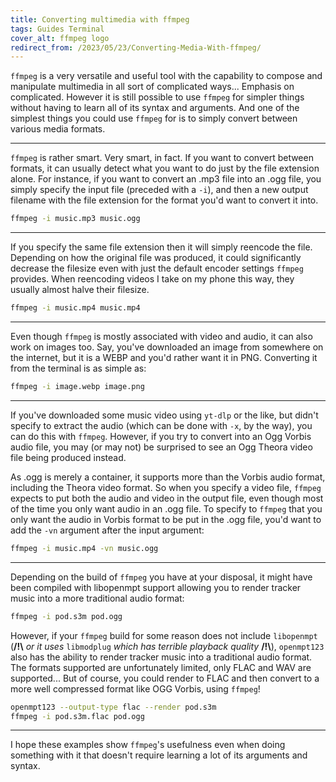 ```yaml
---
title: Converting multimedia with ffmpeg
tags: Guides Terminal
cover_alt: ffmpeg logo
redirect_from: /2023/05/23/Converting-Media-With-ffmpeg/
---
```


`ffmpeg` is a very versatile and useful tool with the capability to compose and manipulate multimedia in all sort of complicated ways... Emphasis on complicated. However it is still possible to use `ffmpeg` for simpler things without having to learn all of its syntax and arguments. And one of the simplest things you could use `ffmpeg` for is to simply convert between various media formats.

<!--more-->

---

`ffmpeg` is rather smart. Very smart, in fact. If you want to convert between formats, it can usually detect what you want to do just by the file extension alone. For instance, if you want to convert an .mp3 file into an .ogg file, you simply specify the input file (preceded with a `-i`), and then a new output filename with the file extension for the format you'd want to convert it into.

```bash
ffmpeg -i music.mp3 music.ogg
```

---

If you specify the same file extension then it will simply reencode the file. Depending on how the original file was produced, it could significantly decrease the filesize even with just the default encoder settings `ffmpeg` provides. When reencoding videos I take on my phone this way, they usually almost halve their filesize.

```bash
ffmpeg -i music.mp4 music.mp4
```

---

Even though `ffmpeg` is mostly associated with video and audio, it can also work on images too. Say, you've downloaded an image from somewhere on the internet, but it is a WEBP and you'd rather want it in PNG. Converting it from the terminal is as simple as:

```bash
ffmpeg -i image.webp image.png
```

---

If you've downloaded some music video using `yt-dlp` or the like, but didn't specify to extract the audio (which can be done with `-x`, by the way), you can do this with `ffmpeg`. However, if you try to convert into an Ogg Vorbis audio file, you may (or may not) be surprised to see an Ogg Theora video file being produced instead.

As .ogg is merely a container, it supports more than the Vorbis audio format, including the Theora video format. So when you specify a video file, `ffmpeg` expects to put both the audio and video in the output file, even though most of the time you only want audio in an .ogg file. To specify to `ffmpeg` that you only want the audio in Vorbis format to be put in the .ogg file, you'd want to add the `-vn` argument after the input argument:

```bash
ffmpeg -i music.mp4 -vn music.ogg
```

---

Depending on the build of `ffmpeg` you have at your disposal, it might have been compiled with libopenmpt support allowing you to render tracker music into a more traditional audio format:

```bash
ffmpeg -i pod.s3m pod.ogg
```

However, if your `ffmpeg` build for some reason does not include `libopenmpt` (**/!\\** *or it uses* `libmodplug` *which has terrible playback quality* **/!\\**), `openmpt123` also has the ability to render tracker music into a traditional audio format. The formats supported are unfortunately limited, only FLAC and WAV are supported... But of course, you could render to FLAC and then convert to a more well compressed format like OGG Vorbis, using `ffmpeg`!

```bash
openmpt123 --output-type flac --render pod.s3m
ffmpeg -i pod.s3m.flac pod.ogg
```

---

I hope these examples show `ffmpeg`'s usefulness even when doing something with it that doesn't require learning a lot of its arguments and syntax.
